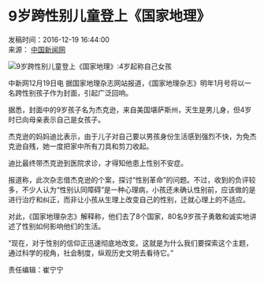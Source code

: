# 9岁跨性别儿童登上《国家地理》

发稿时间：2016-12-19 16:44:00  
来源： [中国新闻网](http://edu.qianlong.com/2016/1219/1228784.shtml)

![9岁跨性别儿童登上《国家地理》:4岁起称自己女孩](http://upload.qianlong.com/2016/1219/1482134150132.jpg?imageView&thumbnail=550x0)

中新网12月19日电 据国家地理杂志网站报道，《国家地理杂志》明年1月号将以一名跨性别孩子作为封面，引起广泛回响。

据悉，封面中的9岁孩子名为杰克逊，来自美国堪萨斯州，天生是男儿身，但4岁时已向母亲表示自己是女孩子。

杰克逊的妈妈迪比表示，由于儿子对自己要以男孩身份生活感到强烈不快，为免杰克逊自残，她一度把家中所有刀具和剪刀收起。

迪比最终带杰克逊到医院求诊，才得知他患上性别不安症。

报道称，此次杂志借杰克逊的个案，探讨“性别革命”的问题。不过，收到的负评较多，不少人认为“性别认同障碍”是一种心理病，小孩还未确认性别前，应该做的是进行治疗和纠正，而非让小孩从生理上改变自己的性别，迁就心理上的不适应。

对此，《国家地理杂志》解释称，他们去了8个国家，80名9岁孩子勇敢和诚实地讲述了性别如何影响他们的生活。

“现在，对于性别的信仰正迅速彻底地改变。这就是为什么我们要探索这个主题，通过科学的视角，社会制度，纵观历史文明去看待它。”

责任编辑：崔宁宁